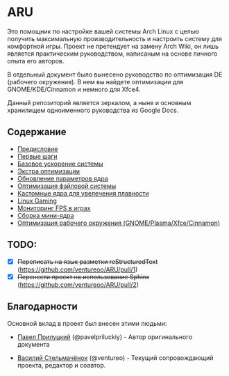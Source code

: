 # ARU

Это помощник по настройке вашей системы Arch Linux с целью получить максимальную производительность и настроить систему для комфортной игры. Проект не претендует на замену Arch Wiki, он лишь является практическим руководством, написаным на основе личного опыта его авторов.

В отдельный документ было вынесено руководство по оптимизация DE (рабочего окружения). В нем вы найдете оптимизации для GNOME/KDE/Cinnamon и немного для Xfce4. 

Данный репозиторий является зеркалом, а ныне и основным хранилищем одноименного руководства из Google Docs.

## Содержание

- [Предисловие](https://ventureoo.github.io/ARU/source/preface.html)
- [Первые шаги](https://ventureoo.github.io/ARU/source/first-steps.html)
- [Базовое ускорение системы](https://ventureoo.github.io/ARU/source/generic-system-acceleration.html)
- [Экстра оптимизации](https://ventureoo.github.io/ARU/source/extra-optimizations.html)
- [Обновление параметров ядра](https://ventureoo.github.io/ARU/source/kernel-parameters.html)
- [Оптимизация файловой системы](https://ventureoo.github.io/ARU/source/file-systems.html)
- [Кастомные ядра для увелечения плавности](https://ventureoo.github.io/ARU/source/custom-kernels.html)
- [Linux Gaming](hhttps://ventureoo.github.io/ARU/source/linux-gaming.html)
- [Мониторинг FPS в играх](https://ventureoo.github.io/ARU/source/monitoring-fps.html)
- [Сборка мини-ядра](https://ventureoo.github.io/ARU/source/mini-kernel.html)
- [Оптимизация рабочего окружения (GNOME/Plasma/Xfce/Cinnamon)](https://ventureoo.github.io/ARU/source/de-optimizations.html)

## TODO:

- [x] ~~Переписать на язык разметки reStructuredText~~ (https://github.com/ventureoo/ARU/pull/1)
- [x] ~~Перенести проект на использование Sphinx~~ (https://github.com/ventureoo/ARU/pull/2)

## Благодарности

Основной вклад в проект был внесен этими людьми:

- [Павел Прилуцкий](https://vk.com/ustavchiy) (@pavelpriluckiy) - Автор оригинального документа

- [Василий Стельмачёнок](https://vk.com/ventureo) (@ventureo) - Текущий сопровождающий проекта, редактор и соавтор. 
